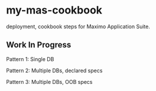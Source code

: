 # my-mas-cookbook
deployment, cookbook steps for Maximo Application Suite.

## Work In Progress

Pattern 1: Single DB

Pattern 2: Multiple DBs, declared specs

Pattern 3: Multiple DBs, OOB specs
